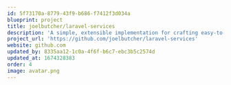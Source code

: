 ```yaml
---
id: 5f73170a-8779-43f9-b686-f7412f3d034a
blueprint: project
title: joelbutcher/laravel-services
description: 'A simple, extensible implementation for crafting easy-to-use service classes in Laravel.'
project_url: 'https://github.com/joelbutcher/laravel-services'
website: github.com
updated_by: 8335aa12-1c0a-4f6f-b6c7-ebc3b5c2574d
updated_at: 1674328383
order: 4
image: avatar.png
---
```

